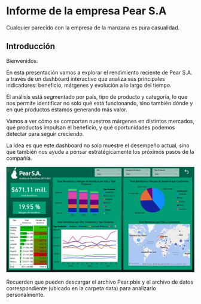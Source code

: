 # Informe de la empresa Pear S.A
Cualquier parecido con la empresa de la manzana es pura casualidad.

## Introducción

Bienvenidos.

En esta presentación vamos a explorar el rendimiento reciente de Pear S.A. a través de un dashboard interactivo que analiza sus principales indicadores: beneficio, márgenes y evolución a lo largo del tiempo.

El análisis está segmentado por país, tipo de producto y categoría, lo que nos permite identificar no solo qué está funcionando, sino también dónde y en qué productos estamos generando más valor.

Vamos a ver cómo se comportan nuestros márgenes en distintos mercados, qué productos impulsan el beneficio, y qué oportunidades podemos detectar para seguir creciendo.

La idea es que este dashboard no solo muestre el desempeño actual, sino que también nos ayude a pensar estratégicamente los próximos pasos de la compañía.

![Alt text](img3.JPG)

Recuerden que pueden descargar el archivo Pear.pbix y el archivo de datos correspondiente (ubicado en la carpeta data) para analizarlo personalmente.